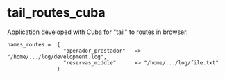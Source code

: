 # tail_routes_cuba


Application developed with Cuba for "tail" to routes in browser.

```
names_routes =  { 
                  "operador_prestador"   => "/home/.../log/development.log", 
                  "reservas_middle"      => "/home/.../log/file.txt"
                }
```
